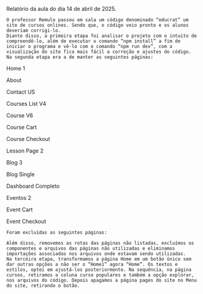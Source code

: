 Relatório da aula do dia 14 de abril de 2025.

	O professor Remulo passou em sala um código denominado “educrat” um site de cursos onlines. Sendo que, o código veio pronto e os alunos deveriam corrigi-lo.
	Diante disso, a primeira etapa foi analisar o projeto com o intuito de compreendê-lo, além de executar o comando “npm install” a fim de iniciar o programa e vê-lo com o comando “npm run dev”, com a visualização do site fica mais fácil a correção e ajustes do código. 
	Na segunda etapa era a de manter as seguintes páginas: 
Home 1


About


Contact US


Courses List V4


Course V6


Course Cart


Course Checkout


Lesson Page 2


Blog 3


Blog Single


Dashboard Completo


Eventos 2


Event Cart


Event Checkout

	Foram excluídas as seguintes páginas: 

	Além disso, removemos as rotas das páginas não listadas, excluímos os componentes e arquivos das páginas não utilizadas e eliminamos importações associadas nos arquivos onde estavam sendo utilizadas.
	Na terceira etapa, transformamos a página Home em um botão único sem dar outras opções a não ser o “Home1” agora “Home”. Os textos e estilos, optei em ajustá-los posteriormente. Na sequência, na página cursos, retiramos a coluna curso populares e também a opção explorar, nos arquivos do código. Depois apagamos a página pages do site no Menu do site, retirando o botão.  



